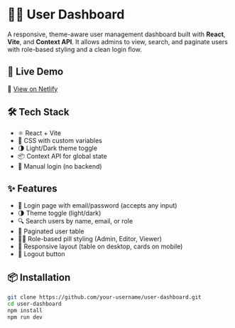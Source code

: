 # 🧑‍💼 User Dashboard

A responsive, theme-aware user management dashboard built with **React**, **Vite**, and **Context API**. It allows admins to view, search, and paginate users with role-based styling and a clean login flow.

## 🚀 Live Demo

🔗 [View on Netlify](https://zyncspace.netlify.app)

## 🛠 Tech Stack

- ⚛️ React + Vite
- 🎨 CSS with custom variables
- 🌗 Light/Dark theme toggle
- 📦 Context API for global state
- 🧪 Manual login (no backend)

## ✨ Features

- 🔐 Login page with email/password (accepts any input)
- 🌗 Theme toggle (light/dark)
- 🔍 Search users by name, email, or role
- 📄 Paginated user table
- 🧑‍🎨 Role-based pill styling (Admin, Editor, Viewer)
- 📱 Responsive layout (table on desktop, cards on mobile)
- 🚪 Logout button

## 📦 Installation

```bash
git clone https://github.com/your-username/user-dashboard.git
cd user-dashboard
npm install
npm run dev

